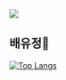 <img src="https://capsule-render.vercel.app/api?type=shark&color=5591f3&height=100&section=header" />

## 배유정👋

[![Top Langs](https://github-readme-stats.vercel.app/api/top-langs/?username=byuuuj)](https://github.com/anuraghazra/github-readme-stats)

